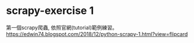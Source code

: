 # scrapy-exercise 1
第一個scrapy爬蟲, 依照官網(tutorial)範例練習。
https://edwin74.blogspot.com/2018/12/python-scrapy-1.html?view=flipcard
